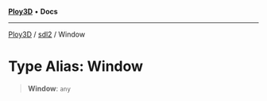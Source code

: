 [**Ploy3D**](../../../README.md) • **Docs**

***

[Ploy3D](../../../README.md) / [sdl2](../README.md) / Window

# Type Alias: Window

> **Window**: `any`
